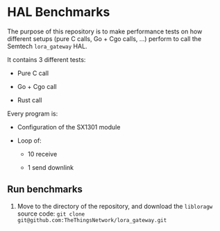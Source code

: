 # HAL Benchmarks

The purpose of this repository is to make performance tests on how different setups (pure C calls, Go + Cgo calls, ...) perform to call the Semtech `lora_gateway` HAL.

It contains 3 different tests:

+ Pure C call

+ Go + Cgo call

+ Rust call

Every program is:

+ Configuration of the SX1301 module

+ Loop of:

  + 10 receive

  + 1 send downlink

## Run benchmarks

1. Move to the directory of the repository, and download the `libloragw` source code: `git clone git@github.com:TheThingsNetwork/lora_gateway.git`

